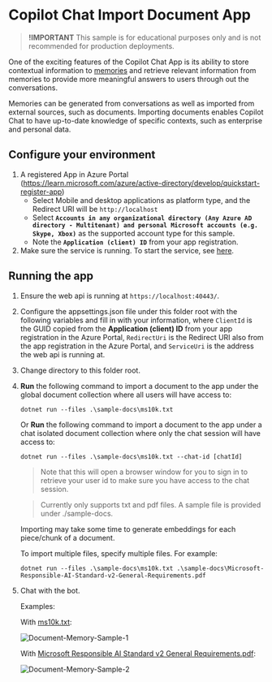 ﻿# Copilot Chat Import Document App

> **!IMPORTANT**
> This sample is for educational purposes only and is not recommended for production deployments.

One of the exciting features of the Copilot Chat App is its ability to store contextual information
to [memories](https://github.com/microsoft/semantic-kernel/blob/main/docs/EMBEDDINGS.md) and retrieve
relevant information from memories to provide more meaningful answers to users through out the conversations.

Memories can be generated from conversations as well as imported from external sources, such as documents.
Importing documents enables Copilot Chat to have up-to-date knowledge of specific contexts, such as enterprise and personal data.

## Configure your environment

1. A registered App in Azure Portal (https://learn.microsoft.com/azure/active-directory/develop/quickstart-register-app)
   - Select Mobile and desktop applications as platform type, and the Redirect URI will be `http://localhost`
   - Select **`Accounts in any organizational directory (Any Azure AD directory - Multitenant)
and personal Microsoft accounts (e.g. Skype, Xbox)`** as the supported account
     type for this sample.
   - Note the **`Application (client) ID`** from your app registration.
2. Make sure the service is running. To start the service, see [here](../../webapi/README.md).

## Running the app

1. Ensure the web api is running at `https://localhost:40443/`.
2. Configure the appsettings.json file under this folder root with the following variables and fill
   in with your information, where
   `ClientId` is the GUID copied from the **Application (client) ID** from your app registration in the Azure Portal,
   `RedirectUri` is the Redirect URI also from the app registration in the Azure Portal, and
   `ServiceUri` is the address the web api is running at.

3. Change directory to this folder root.
4. **Run** the following command to import a document to the app under the global document collection where
   all users will have access to:

   `dotnet run --files .\sample-docs\ms10k.txt`

   Or **Run** the following command to import a document to the app under a chat isolated document collection where
   only the chat session will have access to:

   `dotnet run --files .\sample-docs\ms10k.txt --chat-id [chatId]`

   > Note that this will open a browser window for you to sign in to retrieve your user id to make sure you have access to the chat session.

   > Currently only supports txt and pdf files. A sample file is provided under ./sample-docs.

   Importing may take some time to generate embeddings for each piece/chunk of a document.

   To import multiple files, specify multiple files. For example:

   `dotnet run --files .\sample-docs\ms10k.txt .\sample-docs\Microsoft-Responsible-AI-Standard-v2-General-Requirements.pdf`

5. Chat with the bot.

   Examples:

   With [ms10k.txt](./sample-docs/ms10k.txt):

   ![Document-Memory-Sample-1](https://github.com/microsoft/chat-copilot/assets/52973358/3d35df4d-40f1-4f12-8e40-fd190d5ce127)

   With [Microsoft Responsible AI Standard v2 General Requirements.pdf](./sample-docs/Microsoft-Responsible-AI-Standard-v2-General-Requirements.pdf):

   ![Document-Memory-Sample-2](https://github.com/microsoft/chat-copilot/assets/52973358/f0e95104-72ca-4a0a-9555-ee335d8df696)
